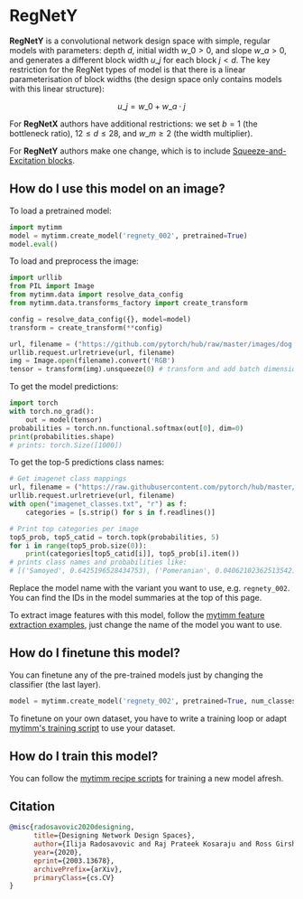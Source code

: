 # RegNetY

**RegNetY** is a convolutional network design space with simple, regular models with parameters: depth $d$, initial width $w\_{0} > 0$, and slope $w\_{a} > 0$, and generates a different block width $u\_{j}$ for each block $j < d$. The key restriction for the RegNet types of model is that there is a linear parameterisation of block widths (the design space only contains models with this linear structure):

$$ u\_{j} = w\_{0} + w\_{a}\cdot{j} $$

For **RegNetX** authors have additional restrictions: we set $b = 1$ (the bottleneck ratio), $12 \leq d \leq 28$, and $w\_{m} \geq 2$ (the width multiplier).

For **RegNetY** authors make one change, which is to include [Squeeze-and-Excitation blocks](https://paperswithcode.com/method/squeeze-and-excitation-block).

## How do I use this model on an image?
To load a pretrained model:

```python
import mytimm
model = mytimm.create_model('regnety_002', pretrained=True)
model.eval()
```

To load and preprocess the image:
```python 
import urllib
from PIL import Image
from mytimm.data import resolve_data_config
from mytimm.data.transforms_factory import create_transform

config = resolve_data_config({}, model=model)
transform = create_transform(**config)

url, filename = ("https://github.com/pytorch/hub/raw/master/images/dog.jpg", "dog.jpg")
urllib.request.urlretrieve(url, filename)
img = Image.open(filename).convert('RGB')
tensor = transform(img).unsqueeze(0) # transform and add batch dimension
```

To get the model predictions:
```python
import torch
with torch.no_grad():
    out = model(tensor)
probabilities = torch.nn.functional.softmax(out[0], dim=0)
print(probabilities.shape)
# prints: torch.Size([1000])
```

To get the top-5 predictions class names:
```python
# Get imagenet class mappings
url, filename = ("https://raw.githubusercontent.com/pytorch/hub/master/imagenet_classes.txt", "imagenet_classes.txt")
urllib.request.urlretrieve(url, filename) 
with open("imagenet_classes.txt", "r") as f:
    categories = [s.strip() for s in f.readlines()]

# Print top categories per image
top5_prob, top5_catid = torch.topk(probabilities, 5)
for i in range(top5_prob.size(0)):
    print(categories[top5_catid[i]], top5_prob[i].item())
# prints class names and probabilities like:
# [('Samoyed', 0.6425196528434753), ('Pomeranian', 0.04062102362513542), ('keeshond', 0.03186424449086189), ('white wolf', 0.01739676296710968), ('Eskimo dog', 0.011717947199940681)]
```

Replace the model name with the variant you want to use, e.g. `regnety_002`. You can find the IDs in the model summaries at the top of this page.

To extract image features with this model, follow the [mytimm feature extraction examples](https://rwightman.github.io/pytorch-image-models/feature_extraction/), just change the name of the model you want to use.

## How do I finetune this model?
You can finetune any of the pre-trained models just by changing the classifier (the last layer).
```python
model = mytimm.create_model('regnety_002', pretrained=True, num_classes=NUM_FINETUNE_CLASSES)
```
To finetune on your own dataset, you have to write a training loop or adapt [mytimm's training
script](https://github.com/rwightman/pytorch-image-models/blob/master/train.py) to use your dataset.

## How do I train this model?

You can follow the [mytimm recipe scripts](https://rwightman.github.io/pytorch-image-models/scripts/) for training a new model afresh.

## Citation

```BibTeX
@misc{radosavovic2020designing,
      title={Designing Network Design Spaces}, 
      author={Ilija Radosavovic and Raj Prateek Kosaraju and Ross Girshick and Kaiming He and Piotr Dollár},
      year={2020},
      eprint={2003.13678},
      archivePrefix={arXiv},
      primaryClass={cs.CV}
}
```

<!--
Type: model-index
Collections:
- Name: RegNetY
  Paper:
    Title: Designing Network Design Spaces
    URL: https://paperswithcode.com/paper/designing-network-design-spaces
Models:
- Name: regnety_002
  In Collection: RegNetY
  Metadata:
    FLOPs: 255754236
    Parameters: 3160000
    File Size: 12782926
    Architecture:
    - 1x1 Convolution
    - Batch Normalization
    - Convolution
    - Dense Connections
    - Global Average Pooling
    - Grouped Convolution
    - ReLU
    - Squeeze-and-Excitation Block
    Tasks:
    - Image Classification
    Training Techniques:
    - SGD with Momentum
    - Weight Decay
    Training Data:
    - ImageNet
    Training Resources: 8x NVIDIA V100 GPUs
    ID: regnety_002
    Epochs: 100
    Crop Pct: '0.875'
    Momentum: 0.9
    Batch Size: 1024
    Image Size: '224'
    Weight Decay: 5.0e-05
    Interpolation: bicubic
  Code: https://github.com/rwightman/pytorch-image-models/blob/d8e69206be253892b2956341fea09fdebfaae4e3/mytimm/models/regnet.py#L409
  Weights: https://github.com/rwightman/pytorch-image-models/releases/download/v0.1-regnet/regnety_002-e68ca334.pth
  Results:
  - Task: Image Classification
    Dataset: ImageNet
    Metrics:
      Top 1 Accuracy: 70.28%
      Top 5 Accuracy: 89.55%
- Name: regnety_004
  In Collection: RegNetY
  Metadata:
    FLOPs: 515664568
    Parameters: 4340000
    File Size: 17542753
    Architecture:
    - 1x1 Convolution
    - Batch Normalization
    - Convolution
    - Dense Connections
    - Global Average Pooling
    - Grouped Convolution
    - ReLU
    - Squeeze-and-Excitation Block
    Tasks:
    - Image Classification
    Training Techniques:
    - SGD with Momentum
    - Weight Decay
    Training Data:
    - ImageNet
    Training Resources: 8x NVIDIA V100 GPUs
    ID: regnety_004
    Epochs: 100
    Crop Pct: '0.875'
    Momentum: 0.9
    Batch Size: 1024
    Image Size: '224'
    Weight Decay: 5.0e-05
    Interpolation: bicubic
  Code: https://github.com/rwightman/pytorch-image-models/blob/d8e69206be253892b2956341fea09fdebfaae4e3/mytimm/models/regnet.py#L415
  Weights: https://github.com/rwightman/pytorch-image-models/releases/download/v0.1-regnet/regnety_004-0db870e6.pth
  Results:
  - Task: Image Classification
    Dataset: ImageNet
    Metrics:
      Top 1 Accuracy: 74.02%
      Top 5 Accuracy: 91.76%
- Name: regnety_006
  In Collection: RegNetY
  Metadata:
    FLOPs: 771746928
    Parameters: 6060000
    File Size: 24394127
    Architecture:
    - 1x1 Convolution
    - Batch Normalization
    - Convolution
    - Dense Connections
    - Global Average Pooling
    - Grouped Convolution
    - ReLU
    - Squeeze-and-Excitation Block
    Tasks:
    - Image Classification
    Training Techniques:
    - SGD with Momentum
    - Weight Decay
    Training Data:
    - ImageNet
    Training Resources: 8x NVIDIA V100 GPUs
    ID: regnety_006
    Epochs: 100
    Crop Pct: '0.875'
    Momentum: 0.9
    Batch Size: 1024
    Image Size: '224'
    Weight Decay: 5.0e-05
    Interpolation: bicubic
  Code: https://github.com/rwightman/pytorch-image-models/blob/d8e69206be253892b2956341fea09fdebfaae4e3/mytimm/models/regnet.py#L421
  Weights: https://github.com/rwightman/pytorch-image-models/releases/download/v0.1-regnet/regnety_006-c67e57ec.pth
  Results:
  - Task: Image Classification
    Dataset: ImageNet
    Metrics:
      Top 1 Accuracy: 75.27%
      Top 5 Accuracy: 92.53%
- Name: regnety_008
  In Collection: RegNetY
  Metadata:
    FLOPs: 1023448952
    Parameters: 6260000
    File Size: 25223268
    Architecture:
    - 1x1 Convolution
    - Batch Normalization
    - Convolution
    - Dense Connections
    - Global Average Pooling
    - Grouped Convolution
    - ReLU
    - Squeeze-and-Excitation Block
    Tasks:
    - Image Classification
    Training Techniques:
    - SGD with Momentum
    - Weight Decay
    Training Data:
    - ImageNet
    Training Resources: 8x NVIDIA V100 GPUs
    ID: regnety_008
    Epochs: 100
    Crop Pct: '0.875'
    Momentum: 0.9
    Batch Size: 1024
    Image Size: '224'
    Weight Decay: 5.0e-05
    Interpolation: bicubic
  Code: https://github.com/rwightman/pytorch-image-models/blob/d8e69206be253892b2956341fea09fdebfaae4e3/mytimm/models/regnet.py#L427
  Weights: https://github.com/rwightman/pytorch-image-models/releases/download/v0.1-regnet/regnety_008-dc900dbe.pth
  Results:
  - Task: Image Classification
    Dataset: ImageNet
    Metrics:
      Top 1 Accuracy: 76.32%
      Top 5 Accuracy: 93.07%
- Name: regnety_016
  In Collection: RegNetY
  Metadata:
    FLOPs: 2070895094
    Parameters: 11200000
    File Size: 45115589
    Architecture:
    - 1x1 Convolution
    - Batch Normalization
    - Convolution
    - Dense Connections
    - Global Average Pooling
    - Grouped Convolution
    - ReLU
    - Squeeze-and-Excitation Block
    Tasks:
    - Image Classification
    Training Techniques:
    - SGD with Momentum
    - Weight Decay
    Training Data:
    - ImageNet
    Training Resources: 8x NVIDIA V100 GPUs
    ID: regnety_016
    Epochs: 100
    Crop Pct: '0.875'
    Momentum: 0.9
    Batch Size: 1024
    Image Size: '224'
    Weight Decay: 5.0e-05
    Interpolation: bicubic
  Code: https://github.com/rwightman/pytorch-image-models/blob/d8e69206be253892b2956341fea09fdebfaae4e3/mytimm/models/regnet.py#L433
  Weights: https://github.com/rwightman/pytorch-image-models/releases/download/v0.1-regnet/regnety_016-54367f74.pth
  Results:
  - Task: Image Classification
    Dataset: ImageNet
    Metrics:
      Top 1 Accuracy: 77.87%
      Top 5 Accuracy: 93.73%
- Name: regnety_032
  In Collection: RegNetY
  Metadata:
    FLOPs: 4081118714
    Parameters: 19440000
    File Size: 78084523
    Architecture:
    - 1x1 Convolution
    - Batch Normalization
    - Convolution
    - Dense Connections
    - Global Average Pooling
    - Grouped Convolution
    - ReLU
    - Squeeze-and-Excitation Block
    Tasks:
    - Image Classification
    Training Techniques:
    - SGD with Momentum
    - Weight Decay
    Training Data:
    - ImageNet
    Training Resources: 8x NVIDIA V100 GPUs
    ID: regnety_032
    Epochs: 100
    Crop Pct: '0.875'
    Momentum: 0.9
    Batch Size: 512
    Image Size: '224'
    Weight Decay: 5.0e-05
    Interpolation: bicubic
  Code: https://github.com/rwightman/pytorch-image-models/blob/d8e69206be253892b2956341fea09fdebfaae4e3/mytimm/models/regnet.py#L439
  Weights: https://github.com/rwightman/pytorch-image-models/releases/download/v0.1-weights/regnety_032_ra-7f2439f9.pth
  Results:
  - Task: Image Classification
    Dataset: ImageNet
    Metrics:
      Top 1 Accuracy: 82.01%
      Top 5 Accuracy: 95.91%
- Name: regnety_040
  In Collection: RegNetY
  Metadata:
    FLOPs: 5105933432
    Parameters: 20650000
    File Size: 82913909
    Architecture:
    - 1x1 Convolution
    - Batch Normalization
    - Convolution
    - Dense Connections
    - Global Average Pooling
    - Grouped Convolution
    - ReLU
    - Squeeze-and-Excitation Block
    Tasks:
    - Image Classification
    Training Techniques:
    - SGD with Momentum
    - Weight Decay
    Training Data:
    - ImageNet
    Training Resources: 8x NVIDIA V100 GPUs
    ID: regnety_040
    Epochs: 100
    Crop Pct: '0.875'
    Momentum: 0.9
    Batch Size: 512
    Image Size: '224'
    Weight Decay: 5.0e-05
    Interpolation: bicubic
  Code: https://github.com/rwightman/pytorch-image-models/blob/d8e69206be253892b2956341fea09fdebfaae4e3/mytimm/models/regnet.py#L445
  Weights: https://github.com/rwightman/pytorch-image-models/releases/download/v0.1-regnet/regnety_040-f0d569f9.pth
  Results:
  - Task: Image Classification
    Dataset: ImageNet
    Metrics:
      Top 1 Accuracy: 79.23%
      Top 5 Accuracy: 94.64%
- Name: regnety_064
  In Collection: RegNetY
  Metadata:
    FLOPs: 8167730444
    Parameters: 30580000
    File Size: 122751416
    Architecture:
    - 1x1 Convolution
    - Batch Normalization
    - Convolution
    - Dense Connections
    - Global Average Pooling
    - Grouped Convolution
    - ReLU
    - Squeeze-and-Excitation Block
    Tasks:
    - Image Classification
    Training Techniques:
    - SGD with Momentum
    - Weight Decay
    Training Data:
    - ImageNet
    Training Resources: 8x NVIDIA V100 GPUs
    ID: regnety_064
    Epochs: 100
    Crop Pct: '0.875'
    Momentum: 0.9
    Batch Size: 512
    Image Size: '224'
    Weight Decay: 5.0e-05
    Interpolation: bicubic
  Code: https://github.com/rwightman/pytorch-image-models/blob/d8e69206be253892b2956341fea09fdebfaae4e3/mytimm/models/regnet.py#L451
  Weights: https://github.com/rwightman/pytorch-image-models/releases/download/v0.1-regnet/regnety_064-0a48325c.pth
  Results:
  - Task: Image Classification
    Dataset: ImageNet
    Metrics:
      Top 1 Accuracy: 79.73%
      Top 5 Accuracy: 94.76%
- Name: regnety_080
  In Collection: RegNetY
  Metadata:
    FLOPs: 10233621420
    Parameters: 39180000
    File Size: 157124671
    Architecture:
    - 1x1 Convolution
    - Batch Normalization
    - Convolution
    - Dense Connections
    - Global Average Pooling
    - Grouped Convolution
    - ReLU
    - Squeeze-and-Excitation Block
    Tasks:
    - Image Classification
    Training Techniques:
    - SGD with Momentum
    - Weight Decay
    Training Data:
    - ImageNet
    Training Resources: 8x NVIDIA V100 GPUs
    ID: regnety_080
    Epochs: 100
    Crop Pct: '0.875'
    Momentum: 0.9
    Batch Size: 512
    Image Size: '224'
    Weight Decay: 5.0e-05
    Interpolation: bicubic
  Code: https://github.com/rwightman/pytorch-image-models/blob/d8e69206be253892b2956341fea09fdebfaae4e3/mytimm/models/regnet.py#L457
  Weights: https://github.com/rwightman/pytorch-image-models/releases/download/v0.1-regnet/regnety_080-e7f3eb93.pth
  Results:
  - Task: Image Classification
    Dataset: ImageNet
    Metrics:
      Top 1 Accuracy: 79.87%
      Top 5 Accuracy: 94.83%
- Name: regnety_120
  In Collection: RegNetY
  Metadata:
    FLOPs: 15542094856
    Parameters: 51820000
    File Size: 207743949
    Architecture:
    - 1x1 Convolution
    - Batch Normalization
    - Convolution
    - Dense Connections
    - Global Average Pooling
    - Grouped Convolution
    - ReLU
    - Squeeze-and-Excitation Block
    Tasks:
    - Image Classification
    Training Techniques:
    - SGD with Momentum
    - Weight Decay
    Training Data:
    - ImageNet
    Training Resources: 8x NVIDIA V100 GPUs
    ID: regnety_120
    Epochs: 100
    Crop Pct: '0.875'
    Momentum: 0.9
    Batch Size: 512
    Image Size: '224'
    Weight Decay: 5.0e-05
    Interpolation: bicubic
  Code: https://github.com/rwightman/pytorch-image-models/blob/d8e69206be253892b2956341fea09fdebfaae4e3/mytimm/models/regnet.py#L463
  Weights: https://github.com/rwightman/pytorch-image-models/releases/download/v0.1-regnet/regnety_120-721ba79a.pth
  Results:
  - Task: Image Classification
    Dataset: ImageNet
    Metrics:
      Top 1 Accuracy: 80.38%
      Top 5 Accuracy: 95.12%
- Name: regnety_160
  In Collection: RegNetY
  Metadata:
    FLOPs: 20450196852
    Parameters: 83590000
    File Size: 334916722
    Architecture:
    - 1x1 Convolution
    - Batch Normalization
    - Convolution
    - Dense Connections
    - Global Average Pooling
    - Grouped Convolution
    - ReLU
    - Squeeze-and-Excitation Block
    Tasks:
    - Image Classification
    Training Techniques:
    - SGD with Momentum
    - Weight Decay
    Training Data:
    - ImageNet
    Training Resources: 8x NVIDIA V100 GPUs
    ID: regnety_160
    Epochs: 100
    Crop Pct: '0.875'
    Momentum: 0.9
    Batch Size: 512
    Image Size: '224'
    Weight Decay: 5.0e-05
    Interpolation: bicubic
  Code: https://github.com/rwightman/pytorch-image-models/blob/d8e69206be253892b2956341fea09fdebfaae4e3/mytimm/models/regnet.py#L469
  Weights: https://github.com/rwightman/pytorch-image-models/releases/download/v0.1-regnet/regnety_160-d64013cd.pth
  Results:
  - Task: Image Classification
    Dataset: ImageNet
    Metrics:
      Top 1 Accuracy: 80.28%
      Top 5 Accuracy: 94.97%
- Name: regnety_320
  In Collection: RegNetY
  Metadata:
    FLOPs: 41492618394
    Parameters: 145050000
    File Size: 580891965
    Architecture:
    - 1x1 Convolution
    - Batch Normalization
    - Convolution
    - Dense Connections
    - Global Average Pooling
    - Grouped Convolution
    - ReLU
    - Squeeze-and-Excitation Block
    Tasks:
    - Image Classification
    Training Techniques:
    - SGD with Momentum
    - Weight Decay
    Training Data:
    - ImageNet
    Training Resources: 8x NVIDIA V100 GPUs
    ID: regnety_320
    Epochs: 100
    Crop Pct: '0.875'
    Momentum: 0.9
    Batch Size: 256
    Image Size: '224'
    Weight Decay: 5.0e-05
    Interpolation: bicubic
  Code: https://github.com/rwightman/pytorch-image-models/blob/d8e69206be253892b2956341fea09fdebfaae4e3/mytimm/models/regnet.py#L475
  Weights: https://github.com/rwightman/pytorch-image-models/releases/download/v0.1-regnet/regnety_320-ba464b29.pth
  Results:
  - Task: Image Classification
    Dataset: ImageNet
    Metrics:
      Top 1 Accuracy: 80.8%
      Top 5 Accuracy: 95.25%
-->